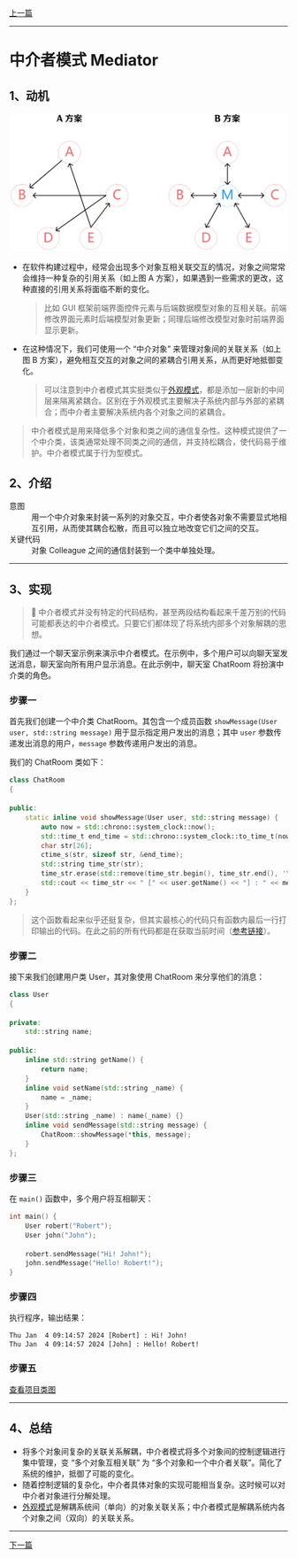 [上一篇](../Adapter%20Pattern/README.md)

---

# 中介者模式 Mediator

## 1、动机

![中介者模式](./images/1-Mediator.PNG)

* 在软件构建过程中，经常会出现多个对象互相关联交互的情况，对象之间常常会维持一种复杂的引用关系（如上图 A 方案），如果遇到一些需求的更改，这种直接的引用关系将面临不断的变化。

    > 比如 GUI 框架前端界面控件元素与后端数据模型对象的互相关联。前端修改界面元素时后端模型对象更新；同理后端修改模型对象时前端界面显示更新。

* 在这种情况下，我们可使用一个 “中介对象” 来管理对象间的关联关系（如上图 B 方案），避免相互交互的对象之间的紧耦合引用关系，从而更好地抵御变化。

    > 可以注意到中介者模式其实挺类似于[外观模式](../Facade%20Pattern/README.md)，都是添加一层新的中间层来隔离紧耦合。区别在于外观模式主要解决子系统内部与外部的紧耦合；而中介者主要解决系统内各个对象之间的紧耦合。

> 中介者模式是用来降低多个对象和类之间的通信复杂性。这种模式提供了一个中介类，该类通常处理不同类之间的通信，并支持松耦合，使代码易于维护。中介者模式属于行为型模式。

## 2、介绍

<dl>
    <dt>意图</dt>
    <dd>用一个中介对象来封装一系列的对象交互，中介者使各对象不需要显式地相互引用，从而使其耦合松散，而且可以独立地改变它们之间的交互。</dd>
    <dt>关键代码</dt>
    <dd>对象 Colleague 之间的通信封装到一个类中单独处理。</dd>
</dl>

---

## 3、实现

> 💬 中介者模式并没有特定的代码结构，甚至两段结构看起来千差万别的代码可能都表达的中介者模式。只要它们都体现了将系统内部多个对象解耦的思想。

我们通过一个聊天室示例来演示中介者模式。在示例中，多个用户可以向聊天室发送消息，聊天室向所有用户显示消息。在此示例中，聊天室 ChatRoom 将扮演中介类的角色。

### 步骤一

首先我们创建一个中介类 ChatRoom。其包含一个成员函数 `showMessage(User user, std::string message)` 用于显示指定用户发出的消息；其中 `user` 参数传递发出消息的用户，`message` 参数传递用户发出的消息。

我们的 ChatRoom 类如下：

```cpp
class ChatRoom
{

public:
	static inline void showMessage(User user, std::string message) {
		auto now = std::chrono::system_clock::now();
		std::time_t end_time = std::chrono::system_clock::to_time_t(now);
		char str[26];
		ctime_s(str, sizeof str, &end_time);
		std::string time_str(str);
		time_str.erase(std::remove(time_str.begin(), time_str.end(), '\n'), time_str.end());
		std::cout << time_str << " [" << user.getName() << "] : " << message << std::endl;
	}
};
```

> 这个函数看起来似乎还挺复杂，但其实最核心的代码只有函数内最后一行打印输出的代码。在此之前的所有代码都是在获取当前时间（[参考链接](https://stackoverflow.com/questions/997946/how-to-get-current-time-and-date-in-c "How to get current time and date in C++? - Stack Overflow")）。

### 步骤二

接下来我们创建用户类 User，其对象使用 ChatRoom 来分享他们的消息：

```cpp
class User
{

private:
	std::string name;

public:
	inline std::string getName() {
		return name;
	}
	inline void setName(std::string _name) {
		name = _name;
	}
	User(std::string _name) : name(_name) {}
	inline void sendMessage(std::string message) {
		ChatRoom::showMessage(*this, message);
	}
};
```

### 步骤三

在 `main()` 函数中，多个用户将互相聊天：

```cpp
int main() {
	User robert("Robert");
	User john("John");

	robert.sendMessage("Hi! John!");
	john.sendMessage("Hello! Robert!");
}
```

### 步骤四

执行程序，输出结果：

```plain
Thu Jan  4 09:14:57 2024 [Robert] : Hi! John!
Thu Jan  4 09:14:57 2024 [John] : Hello! Robert!
```

### 步骤五

[查看项目类图](https://learn.microsoft.com/zh-cn/visualstudio/ide/class-designer/designing-and-viewing-classes-and-types?view=vs-2022#add-class-diagrams-to-projects)

---

## 4、总结

* 将多个对象间复杂的关联关系解耦，中介者模式将多个对象间的控制逻辑进行集中管理，变 “多个对象互相关联” 为 “多个对象和一个中介者关联”。简化了系统的维护，抵御了可能的变化。
* 随着控制逻辑的复杂化，中介者具体对象的实现可能相当复杂。这时候可以对中介者对象进行分解处理。
* [外观模式](../Facade%20Pattern/README.md)是解耦系统间（单向）的对象关联关系；中介者模式是解耦系统内各个对象之间（双向）的关联关系。

---

[下一篇](../State%20Pattern/README.md)